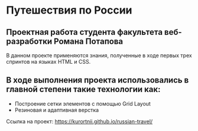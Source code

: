 # Путешествия по России

## Проектная работа студента факультета веб-разработки Романа Потапова

В данном проекте применяются знания, полученные в ходе первых трех спринтов на языках HTML и CSS.
 
## В ходе выполнения проекта использовались в главной степени такие технологии как:

* Построение сетки элементов c помощью Grid Layout
* Резиновая и адаптивная верстка

Ссылка на проект: https://kurortnii.github.io/russian-travel/
